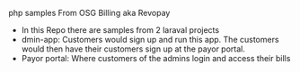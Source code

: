php samples
From OSG Billing aka Revopay
 - In this Repo there are samples from 2 laraval projects
 - dmin-app:  Customers would sign up and run this app.  The customers
   would then have their customers sign up at the payor portal.
 - Payor portal:  Where customers of the admins login and access their bills

